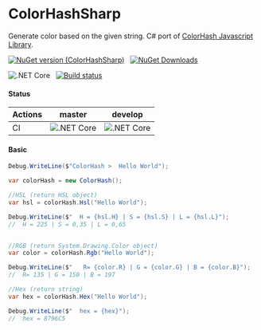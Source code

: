 ﻿# ColorHashSharp
Generate color based on the given string. C# port of [ColorHash Javascript Library](https://github.com/zenozeng/color-hash).

[![NuGet version (ColorHashSharp)](https://img.shields.io/nuget/v/ColorHashSharp.svg?style=flat-square)](https://www.nuget.org/packages/ColorHashSharp/) &nbsp; [![NuGet Downloads](https://img.shields.io/nuget/dt/ColorHashSharp.svg)](https://www.nuget.org/packages/Serilog/)

![.NET Core](https://github.com/fernandezja/ColorHashSharp/workflows/.NET%20Core/badge.svg?branch=master) &nbsp; [![Build status](https://fernandezja.visualstudio.com/ColorHashSharp/_apis/build/status/ColorHashSharp-CI)](https://fernandezja.visualstudio.com/ColorHashSharp/_build/latest?definitionId=4)

#### Status


|Actions   	|master   	|develop   	|
|---	|---	|---	|
|CI   	|![.NET Core](https://github.com/fernandezja/ColorHashSharp/workflows/.NET%20Core/badge.svg?branch=master)   	|![.NET Core](https://github.com/fernandezja/ColorHashSharp/workflows/.NET%20Core/badge.svg?branch=develop)   	|


#### Basic

```csharp
Debug.WriteLine($"ColorHash >  Hello World");

var colorHash = new ColorHash();

//HSL (return HSL object)
var hsl = colorHash.Hsl("Hello World");

Debug.WriteLine($"  H = {hsl.H} | S = {hsl.S} | L = {hsl.L}");
//  H = 225 | S = 0,35 | L = 0,65


//RGB (return System.Drawing.Color object)
var color = colorHash.Rgb("Hello World");

Debug.WriteLine($"   R= {color.R} | G = {color.G} | B = {color.B}");
//  R= 135 | G = 150 | B = 197    

//Hex (return string)
var hex = colorHash.Hex("Hello World");

Debug.WriteLine($"  hex = {hex}");
//  hex = 8796C5
```
